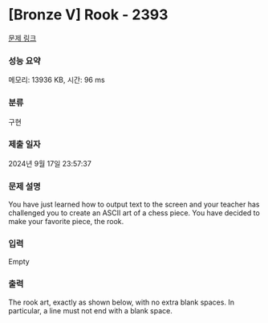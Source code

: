 # [Bronze V] Rook - 2393 

[문제 링크](https://www.acmicpc.net/problem/2393) 

### 성능 요약

메모리: 13936 KB, 시간: 96 ms

### 분류

구현

### 제출 일자

2024년 9월 17일 23:57:37

### 문제 설명

<p>You have just learned how to output text to the screen and your teacher has challenged you to create an ASCII art of a chess piece. You have decided to make your favorite piece, the rook.</p>

### 입력 

 Empty

### 출력 

 <p>The rook art, exactly as shown below, with no extra blank spaces. In particular, a line must not end with a blank space.</p>

